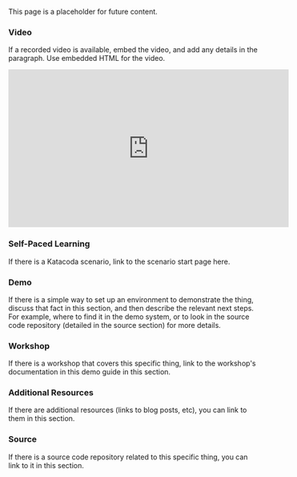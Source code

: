 
This page is a placeholder for future content.

### Video
If a recorded video is available, embed the video, and add any details in the
paragraph. Use embedded HTML for the video.

<iframe width="560" height="315" src="https://www.youtube.com/embed/sjsX6-WZ_Y4" frameborder="0" allow="accelerometer; autoplay; encrypted-media; gyroscope; picture-in-picture" allowfullscreen></iframe>

### Self-Paced Learning
If there is a Katacoda scenario, link to the scenario start page here.

### Demo
If there is a simple way to set up an environment to demonstrate the thing,
discuss that fact in this section, and then describe the relevant next steps.
For example, where to find it in the demo system, or to look in the source
code repository (detailed in the source section) for more details.

### Workshop
If there is a workshop that covers this specific thing, link to the
workshop's documentation in this demo guide in this section.

### Additional Resources
If there are additional resources (links to blog posts, etc), you can link to
them in this section.

### Source
If there is a source code repository related to this specific thing, you can
link to it in this section.
